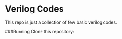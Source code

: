 # Verilog Codes
This repo is just a collection of few basic verilog codes.


###Running 
Clone this repository: 
